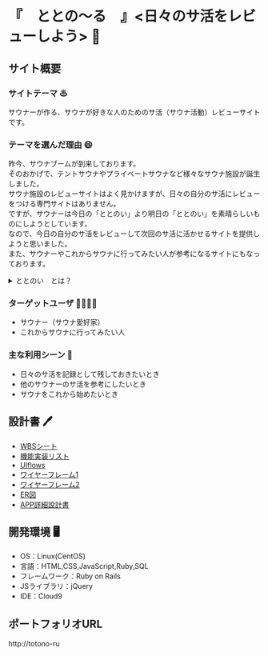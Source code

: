 # 『　ととの〜る　』<日々のサ活をレビューしよう> 🧖

## サイト概要
### サイトテーマ ♨
サウナーが作る、サウナが好きな人のためのサ活（サウナ活動）レビューサイトです。

### テーマを選んだ理由 😄
昨今、サウナブームが到来しております。
<br>
そのおかげで、テントサウナやプライベートサウナなど様々なサウナ施設が誕生しました。
<br>
サウナ施設のレビューサイトはよく見かけますが、日々の自分のサ活にレビューをつける専門サイトはありません。
<br>
ですが、サウナーは今日の「ととのい」より明日の「ととのい」を素晴らしいものにしようとしています。
<br>
なので、今日の自分のサ活をレビューして次回のサ活に活かせるサイトを提供しようと思いました。
<br>
また、サウナーやこれからサウナに行ってみたい人が参考になるサイトにもなっております。
<details><summary>ととのい　とは？</summary>

サウナ、水風呂、休憩の温冷交代浴の3ステップを何セットか行い、その休憩の際に、体がふわっと軽くなる感じや頭がクリアでスッキリとした感覚になり、一種の恍惚感を感じる状態のことを言います。またトランス状態と表現されることもあり瞑想同様、雑念がなくなり思考がクリアになる、アイディアが生まれる、などの効果もあるとされています。
</details>

### ターゲットユーザ 👨‍👩‍👧‍👦
- サウナー（サウナ愛好家）
- これからサウナに行ってみたい人

### 主な利用シーン 👋
- 日々のサ活を記録として残しておきたいとき
- 他のサウナーのサ活を参考にしたいとき
- サウナをこれから始めたいとき

## 設計書 🖊
- [WBSシート](https://docs.google.com/spreadsheets/d/1U6XWwfN6ne9CG8ahbSvTK3K_BZBQSwemWFFZ0ggkDc0/edit#gid=1773513600)
- [機能実装リスト](https://docs.google.com/spreadsheets/d/1U6XWwfN6ne9CG8ahbSvTK3K_BZBQSwemWFFZ0ggkDc0/edit#gid=685742023)
- [UIflows](https://app.diagrams.net/?src=about#G1-hv83Rlebdy0FtdpjovFhusSaOUPAUuz)
- [ワイヤーフレーム1](https://docs.google.com/presentation/d/1kbvXwflN5p0b9C4XKG9W_ZoHWhKQDei39NQKzoQE_44/edit#slide=id.g24f3c547109_0_68)
- [ワイヤーフレーム2](https://docs.google.com/presentation/d/1FT91bwEb00Zv6w_fzyPimTGmuJT27n1wkMfBGb0p16E/edit#slide=id.p)
- [ER図](https://app.diagrams.net/?libs=general;er#G1x2Dq3auqa3nNXlcGS-znj1qaFetSGdHG)
- [APP詳細設計書]()

## 開発環境 🖥
- OS：Linux(CentOS)
- 言語：HTML,CSS,JavaScript,Ruby,SQL
- フレームワーク：Ruby on Rails
- JSライブラリ：jQuery
- IDE：Cloud9

## ポートフォリオURL
http://totono-ru
